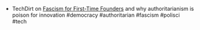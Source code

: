 - TechDirt on [Fascism for First-Time Founders](https://www.techdirt.com/2025/07/17/fascism-for-first-time-founders/) and why authoritarianism is poison for innovation #democracy #authoritarian #fascism #polisci #tech